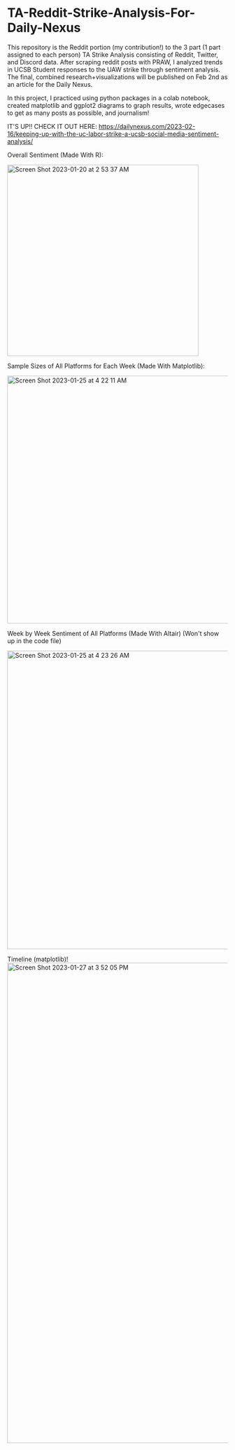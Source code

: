 # TA-Reddit-Strike-Analysis-For-Daily-Nexus

This repository is the Reddit portion (my contribution!) to the 3 part (1 part assigned to each person) TA Strike Analysis consisting of Reddit, Twitter, and Discord data. After scraping reddit posts with PRAW, I analyzed trends in UCSB Student responses to the UAW strike through sentiment analysis. The final, combined research+visualizations will be published on Feb 2nd as an article for the Daily Nexus.

In this project, I practiced using python packages in a colab notebook, created matplotlib and ggplot2 diagrams to graph results, wrote edgecases to get as many posts as possible, and journalism!

IT'S UP!! CHECK IT OUT HERE: https://dailynexus.com/2023-02-16/keeping-up-with-the-uc-labor-strike-a-ucsb-social-media-sentiment-analysis/

Overall Sentiment (Made With R):

<img width="437" alt="Screen Shot 2023-01-20 at 2 53 37 AM" src="https://user-images.githubusercontent.com/114623857/213678434-491571e6-cc4b-4fea-b781-8e39a0b554ea.png">

Sample Sizes of All Platforms for Each Week (Made With Matplotlib):

<img width="566" alt="Screen Shot 2023-01-25 at 4 22 11 AM" src="https://user-images.githubusercontent.com/114623857/214562333-1b821164-a94f-41ae-817f-518b206c152c.png">

Week by Week Sentiment of All Platforms (Made With Altair) (Won't show up in the code file)

<img width="682" alt="Screen Shot 2023-01-25 at 4 23 26 AM" src="https://user-images.githubusercontent.com/114623857/214563716-58661b49-682c-446d-a15e-cf075f815b7b.png">

Timeline (matplotlib)!
<img width="1097" alt="Screen Shot 2023-01-27 at 3 52 05 PM" src="https://user-images.githubusercontent.com/114623857/215227027-585592dc-f757-4345-ab8a-ea81f4c8cb51.png">
